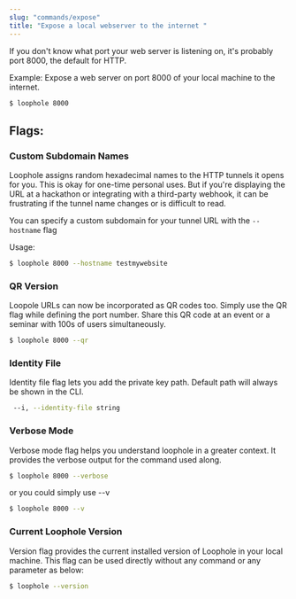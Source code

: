 ```yaml
---
slug: "commands/expose"
title: "Expose a local webserver to the internet "
---
```


If you don't know what port your web server is listening on, it's probably port 8000, the default for HTTP.

Example:  Expose a web server on port 8000 of your local machine to the internet.

```bash
$ loophole 8000
```


## Flags:


### Custom Subdomain Names 

Loophole assigns random hexadecimal names to the HTTP tunnels it opens for you. This is okay for one-time personal uses. But if you're displaying the URL at a hackathon or integrating with a third-party webhook, it can be frustrating if the tunnel name changes or is difficult to read. 

You can specify a custom subdomain for your tunnel URL with the `--hostname` flag

Usage:
```bash
$ loophole 8000 --hostname testmywebsite
```


### QR Version

Loopole URLs can now be incorporated as QR codes too. Simply use the QR flag while defining the port number. Share this QR code at an event or a seminar with 100s of users simultaneously.

```bash
$ loophole 8000 --qr
```

### Identity File

Identity file flag lets you add the private key path. Default path will always be shown in the CLI.

```bash
 --i, --identity-file string
```

### Verbose Mode

Verbose mode flag helps you understand loophole in a greater context. It provides the verbose output for the command used along.

```bash
$ loophole 8000 --verbose
```
or you could simply use --v 

```bash
$ loophole 8000 --v
```

### Current Loophole Version

Version flag provides the current installed version of Loophole in your local machine. This flag can be used directly without any command or any parameter as below:

```bash
$ loophole --version
```